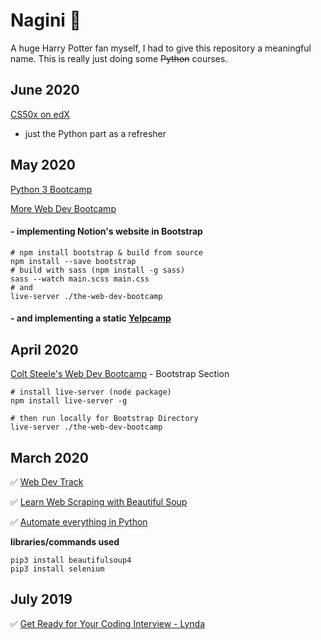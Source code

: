 # Nagini :snake:

A huge Harry Potter fan myself, I had to give this repository a meaningful name. This is really just doing some ~~Python~~ courses.

## June 2020
[CS50x on edX](https://www.edx.org/course/cs50s-introduction-to-computer-science)
- just the Python part as a refresher

## May 2020
[Python 3 Bootcamp](https://www.udemy.com/course/the-modern-python3-bootcamp)

[More Web Dev Bootcamp](https://www.udemy.com/course/the-web-developer-bootcamp)

#### - implementing Notion's website in Bootstrap

```
# npm install bootstrap & build from source
npm install --save bootstrap
# build with sass (npm install -g sass)
sass --watch main.scss main.css
# and
live-server ./the-web-dev-bootcamp
```

#### - and implementing a static [Yelpcamp](https://yelpcamp-clone.now.sh)

## April 2020
[Colt Steele's Web Dev Bootcamp](https://www.udemy.com/course/the-web-developer-bootcamp) - Bootstrap Section
```
# install live-server (node package)
npm install live-server -g

# then run locally for Bootstrap Directory
live-server ./the-web-dev-bootcamp
```

## March 2020
:white_check_mark: [Web Dev Track](https://www.codecademy.com/learn/paths/web-development)

:white_check_mark: [Learn Web Scraping with Beautiful Soup](https://www.codecademy.com/learn/learn-web-scraping)

:white_check_mark: [Automate everything in Python](https://www.linkedin.com/learning/using-python-for-automation)

**libraries/commands used**
```shell
pip3 install beautifulsoup4
pip3 install selenium
```

## July 2019
:white_check_mark: [Get Ready for Your Coding Interview - Lynda](https://www.lynda.com/Software-Development-tutorials/Get-Ready-Your-Coding-Interview)
